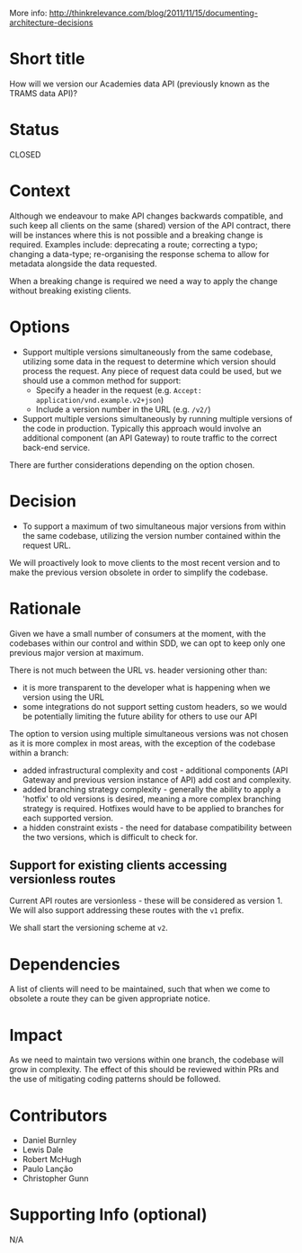 More info:
http://thinkrelevance.com/blog/2011/11/15/documenting-architecture-decisions

# Short title
How will we version our Academies data API (previously known as the TRAMS data API)?

# Status
CLOSED

# Context
Although we endeavour to make API changes backwards compatible, and such keep all clients on the same (shared) version of the API contract, there will be instances where this is not possible and a breaking change is required. Examples include: deprecating a route; correcting a typo; changing a data-type; re-organising the response schema to allow for metadata alongside the data requested.

When a breaking change is required we need a way to apply the change without breaking existing clients.

# Options
- Support multiple versions simultaneously from the same codebase, utilizing some data in the request to determine which version should process the request. Any piece of request data could be used, but we should use a common method for support: 
  - Specify a header in the request (e.g. `Accept: application/vnd.example.v2+json`)
  - Include a version number in the URL (e.g. `/v2/`)
- Support multiple versions simultaneously by running multiple versions of the code in production. Typically this approach would involve an additional component (an API Gateway) to route traffic to the correct back-end service.

There are further considerations depending on the option chosen.

# Decision

- To support a maximum of two simultaneous major versions from within the same codebase, utilizing the version number contained within the request URL.

We will proactively look to move clients to the most recent version and to make the previous version obsolete in order to simplify the codebase.

# Rationale

Given we have a small number of consumers at the moment, with the codebases within our control and within SDD, we can opt to keep only one previous major version at maximum.

There is not much between the URL vs. header versioning other than:
- it is more transparent to the developer what is happening when we version using the URL
- some integrations do not support setting custom headers, so we would be potentially limiting the future ability for others to use our API

The option to version using multiple simultaneous versions was not chosen as it is more complex in most areas, with the exception of the codebase within a branch:
- added infrastructural complexity and cost - additional components (API Gateway and previous version instance of API) add cost and complexity.  
- added branching strategy complexity - generally the ability to apply a 'hotfix' to old versions is desired, meaning a more complex branching strategy is required. Hotfixes would have to be applied to branches for each supported version.
- a hidden constraint exists - the need for database compatibility between the two versions, which is difficult to check for.


## Support for existing clients accessing versionless routes

Current API routes are versionless - these will be considered as version 1. We will also support addressing these routes with the `v1` prefix.

We shall start the versioning scheme at `v2`.

# Dependencies

A list of clients will need to be maintained, such that when we come to obsolete a route they can be given appropriate notice.

# Impact

As we need to maintain two versions within one branch, the codebase will grow in complexity. The effect of this should be reviewed within PRs and the use of mitigating coding patterns should be followed.

# Contributors

- Daniel Burnley
- Lewis Dale
- Robert McHugh
- Paulo Lanção
- Christopher Gunn

# Supporting Info (optional)

N/A